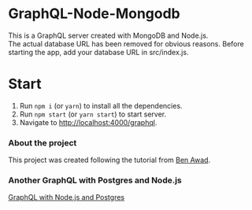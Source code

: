 # GraphQL-Node-Mongodb

This is a GraphQL server created with MongoDB and Node.js.  
The actual database URL has been removed for obvious reasons. Before starting the app, add your database URL in src/index.js.

# Start

1. Run `npm i` (or `yarn`) to install all the dependencies.
2. Run `npm start` (or `yarn start`) to start server.
3. Navigate to [http://localhost:4000/graphql](http://localhost:4000/graphql).

### About the project

This project was created following the tutorial from [Ben Awad](https://www.youtube.com/watch?v=YFkJGEefgU8).

### Another GraphQL with Postgres and Node.js
[GraphQL with Node.js and Postgres](https://github.com/hooheohee/graphql-node-postgres)
